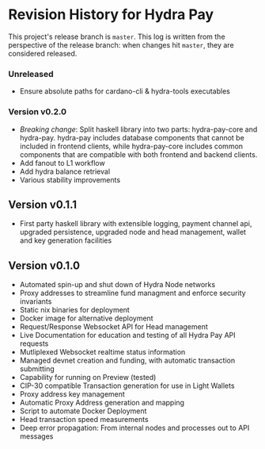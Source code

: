 # Revision History for Hydra Pay

This project's release branch is `master`. This log is written from the perspective of the release branch: when changes hit `master`, they are considered released.

### Unreleased

* Ensure absolute paths for cardano-cli & hydra-tools executables

### Version v0.2.0

* *Breaking change*: Split haskell library into two parts: hydra-pay-core and hydra-pay. hydra-pay includes database components that cannot be included in frontend clients, while hydra-pay-core includes common components that are compatible with both frontend and backend clients.
* Add fanout to L1 workflow
* Add hydra balance retrieval
* Various stability improvements

## Version v0.1.1

* First party haskell library with extensible logging, payment channel api, upgraded persistence, upgraded node and head management, wallet and key generation facilities

##  Version v0.1.0

* Automated spin-up and shut down of Hydra Node networks
* Proxy addresses to streamline fund managment and enforce security invariants
* Static nix binaries for deployment
* Docker image for alternative deployment
* Request/Response Websocket API for Head management
* Live Documentation for education and testing of all Hydra Pay API requests
* Mutliplexed Websocket realtime status information
* Managed devnet creation and funding, with automatic transaction submitting
* Capability for running on Preview (tested)
* CIP-30 compatible Transaction generation for use in Light Wallets
* Proxy address key management
* Automatic Proxy Address generation and mapping
* Script to automate Docker Deployment
* Head transaction speed measurements
* Deep error propagation: From internal nodes and processes out to API messages

